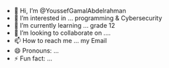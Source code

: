 - 👋 Hi, I’m @YoussefGamalAbdelrahman
- 👀 I’m interested in ... programming & Cybersecurity 
- 🌱 I’m currently learning ... grade 12
- 💞️ I’m looking to collaborate on ....   
- 📫 How to reach me ... my Email
- 😄 Pronouns: ...
- ⚡ Fun fact: ...

<!---
YoussefGamalAbdelrahman/YoussefGamalAbdelrahman is a ✨ special ✨ repository because its `README.md` (this file) appears on your GitHub profile.
You can click the Preview link to take a look at your changes.
--->
